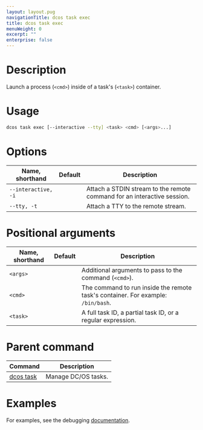 ```yaml
---
layout: layout.pug
navigationTitle: dcos task exec
title: dcos task exec
menuWeight: 0
excerpt: ""
enterprise: false
---
```

<!-- This source repo for this topic is https://github.com/dcos/dcos-docs -->

# Description

Launch a process (`<cmd>`) inside of a task's (`<task>`) container.

# Usage

```bash
dcos task exec [--interactive --tty] <task> <cmd> [<args>...]
```

# Options

| Name, shorthand     | Default | Description                                                             |
| ------------------- | ------- | ----------------------------------------------------------------------- |
| `--interactive, -i` |         | Attach a STDIN stream to the remote command for an interactive session. |
| `--tty, -t`         |         | Attach a TTY to the remote stream.                                      |

# Positional arguments

| Name, shorthand | Default | Description                                                                      |
| --------------- | ------- | -------------------------------------------------------------------------------- |
| `<args>`  |         | Additional arguments to pass to the command (`<cmd>`).                     |
| `<cmd>`   |         | The command to run inside the remote task's container. For example: `/bin/bash`. |
| `<task>`  |         | A full task ID, a partial task ID, or a regular expression.                      |

# Parent command

| Command                                             | Description         |
| --------------------------------------------------- | ------------------- |
| [dcos task](/1.10/cli/command-reference/dcos-task/) | Manage DC/OS tasks. |

# Examples

For examples, see the debugging [documentation](/1.10/monitoring/debugging/).